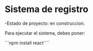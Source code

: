 <h1>Sistema de registro</h1>

-Estado de proyecto: en construccion.

Para ejecutar el sistema, debes poner:

´´´npm install react´´´´
